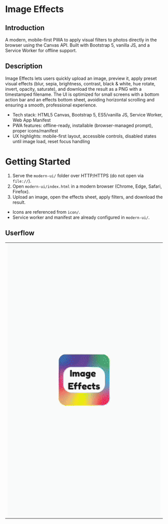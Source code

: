 # Image Effects

## Introduction
A modern, mobile-first PWA to apply visual filters to photos directly in the browser using the Canvas API. Built with Bootstrap 5, vanilla JS, and a Service Worker for offline support.

## Description
Image Effects lets users quickly upload an image, preview it, apply preset visual effects (blur, sepia, brightness, contrast, black & white, hue rotate, invert, opacity, saturate), and download the result as a PNG with a timestamped filename. The UI is optimized for small screens with a bottom action bar and an effects bottom sheet, avoiding horizontal scrolling and ensuring a smooth, professional experience.

- Tech stack: HTML5 Canvas, Bootstrap 5, ES5/vanilla JS, Service Worker, Web App Manifest
- PWA features: offline-ready, installable (browser-managed prompt), proper icons/manifest
- UX highlights: mobile-first layout, accessible controls, disabled states until image load, reset focus handling

# Getting Started
1. Serve the `modern-ui/` folder over HTTP/HTTPS (do not open via `file://`).
2. Open `modern-ui/index.html` in a modern browser (Chrome, Edge, Safari, Firefox).
3. Upload an image, open the effects sheet, apply filters, and download the result.

- Icons are referenced from `icon/`.
- Service worker and manifest are already configured in `modern-ui/`.

## Userflow
<div align="center">
<table>
  <tr>
    <td><img src="docs/img/imageeffects-usage.gif" alt="imageeffects User Flow" width="500"/></td>
  </tr>
</table>
</div>

